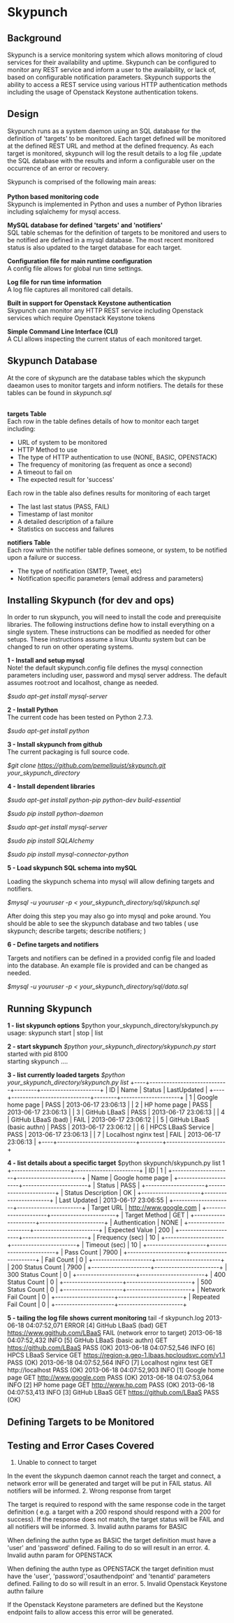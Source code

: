 Skypunch
========

Background
----------
Skypunch is a service monitoring system which allows monitoring of cloud services for their availability and uptime. Skypunch can be configured to monitor any REST service and inform a user to the availability, or lack of, based on configurable notification parameters.  Skypunch supports the ability to access a REST service using various HTTP authentication methods including the usage of Openstack Keystone authentication tokens.

Design
------
Skypunch runs as a system daemon using an SQL database for the definition of 'targets' to be monitored. Each target defined will be monitored at the defined REST URL and method at the defined frequency. As each target is monitored, skypunch will log the result details to a log file ,update the SQL database with the results and inform a configurable user on the occurrence of an error or recovery.

Skypunch is comprised of the following main areas:<br><br>
**Python based monitoring code**<br>
Skypunch is implemented in Python and uses a number of Python libraries including sqlalchemy for mysql access.<br>

**MySQL database for defined 'targets' and 'notifiers'**<br>
SQL table schemas for the definition of targets to be monitored and users to be notified are defined in a mysql database.
The most recent monitored status is also updated to the target database for each target.<br>

**Configuration file for main runtime configuration**<br>
A config file allows for global run time settings.<br>

**Log file for run time information**<br>
A log file captures all monitored call details.<br>

**Built in support for Openstack Keystone authentication**<br>
Skypunch can monitor any HTTP REST service including Openstack services which require Openstack Keystone tokens<br>

**Simple Command Line Interface (CLI)**<br>
A CLI allows inspecting the current status of each monitored target.<br>

Skypunch Database
-----------------
At the core of skypunch are the database tables which the skypunch daeamon uses to monitor targets and inform notifiers. 
The details for these tables can be found in *skypunch.sql* <br><br>

**targets Table** <br>
Each row in the table defines details of how to monitor each target including:
* URL of system to be monitored 
* HTTP Method to use
* The type of HTTP authentication to use (NONE, BASIC, OPENSTACK)
* The frequency of monitoring  (as frequent as once a second)
* A timeout to fail on 
* The expected result for 'success'
    
Each row in the table also defines results for monitoring of each target
* The last last status (PASS, FAIL)
* Timestamp of last monitor
* A detailed description of a failure
* Statistics on success and failures

**notifiers Table** <br>
Each row within the notifier table defines someone, or system, to be notified upon a failure or success.
* The type of notification (SMTP, Tweet, etc)
* Notification specific parameters (email address and parameters) 


Installing Skypunch (for dev and ops)
-------------------------------

In order to run skypunch, you will need to install the code and prerequisite libraries.
The following instructions define how to install everything on a single system. These instructions can be modified as needed for other setups. These instructions assume a linux Ubuntu system but can be changed to run on other operating systems. 

**1 - Install and setup mysql**<br>
Note! the default skypunch.config file defines the mysql connection parameters 
including user, password and mysql server address. The default assumes root:root and localhost, change as needed. <br>

*$sudo apt-get install mysql-server*
    
**2 - Install Python**<br>
The current code has been tested on Python 2.7.3.<br>
    
*$sudo apt-get install python*    

**3 - Install skypunch from github**<br>
The current packaging is full source code.<br>
    
*$git clone https://github.com/pemellquist/skypunch.git your_skypunch_directory*

**4 - Install dependent libraries**<br>
    
*$sudo apt-get install python-pip python-dev build-essential*<br>
    
*$sudo pip install python-daemon*<br>
    
*$sudo apt-get install mysql-server*<br>
    
*$sudo pip install SQLAlchemy*<br>
    
*$sudo pip install mysql-connector-python*<br>


**5 - Load skypunch SQL schema into mySQL**<br>

Loading the skypunch schema into mysql will allow defining targets and notifiers.<br>
    
*$mysql -u youruser -p < your_skypunch_directory/sql/skpunch.sql* <br>

After doing this step you may also go into mysql and poke around. You should be able to see the
skypunch database and two tables ( use skypunch; describe targets; describe notifiers; )


**6 - Define targets and notifiers**<br>

Targets and notifiers can be defined in a provided config file and loaded into the
database. An example file is provided and can be changed as needed.
    
*$mysql -u youruser -p < your_skypunch_directory/sql/data.sql*


Running Skypunch
----------------


**1 - list skypunch options**
$python your_skypunch_directory/skypunch.py<br>
usage: skypunch start | stop | list<br>

**2 - start skypunch**
*$python your_skypunch_directory/skypunch.py start*
started with pid 8100<br>
starting skypunch ....<br>

**3 - list currently loaded targets**
*$python your_skypunch_directory/skypunch.py list*
    +----+----------------------------+--------+---------------------+
    | ID | Name                       | Status | LastUpdated         |
    +----+----------------------------+--------+---------------------+
    | 1  | Google home page           | PASS   | 2013-06-17 23:06:13 |
    | 2  | HP home page               | PASS   | 2013-06-17 23:06:13 |
    | 3  | GitHub LBaaS               | PASS   | 2013-06-17 23:06:13 |
    | 4  | GitHub LBaaS (bad)         | FAIL   | 2013-06-17 23:06:12 |
    | 5  | GitHub LBaaS (basic authn) | PASS   | 2013-06-17 23:06:12 |
    | 6  | HPCS LBaaS Service         | PASS   | 2013-06-17 23:06:13 |
    | 7  | Localhost nginx test       | FAIL   | 2013-06-17 23:06:13 |
    +----+----------------------------+--------+---------------------+

**4 - list details about a specific target**
    $python skypunch/skypunch.py list 1
    +---------------------+-----------------------+
    | ID                  | 1                     |
    +---------------------+-----------------------+
    | Name                | Google home page      |
    +---------------------+-----------------------+
    | Status              | PASS                  |
    +---------------------+-----------------------+
    | Status Description  | OK                    |
    +---------------------+-----------------------+
    | Last Updated        | 2013-06-17 23:06:55   |
    +---------------------+-----------------------+
    | Target URL          | http://www.google.com |
    +---------------------+-----------------------+
    | Target Method       | GET                   |
    +---------------------+-----------------------+
    | Authentication      | NONE                  |
    +---------------------+-----------------------+
    | Expected Value      | 200                   |
    +---------------------+-----------------------+
    | Frequency (sec)     | 10                    |
    +---------------------+-----------------------+
    | Timeout (sec)       | 10                    |
    +---------------------+-----------------------+
    | Pass Count          | 7900                  |
    +---------------------+-----------------------+
    | Fail Count          | 0                     |
    +---------------------+-----------------------+
    | 200 Status Count    | 7900                  |
    +---------------------+-----------------------+
    | 300 Status Count    | 0                     |
    +---------------------+-----------------------+
    | 400 Status Count    | 0                     |
    +---------------------+-----------------------+
    | 500 Status Count    | 0                     |
    +---------------------+-----------------------+
    | Network Fail Count  | 0                     |
    +---------------------+-----------------------+
    | Repeated Fail Count | 0                     |
    +---------------------+-----------------------+
 
**5 - tailing the log file shows current monitoring**
    tail -f skypunch.log
    2013-06-18 04:07:52,071 ERROR [4] GitHub LBaaS (bad)             GET https://www.ggithub.com/LBaaS FAIL (network error to target)
    2013-06-18 04:07:52,432 INFO  [5] GitHub LBaaS (basic authn)     GET https://github.com/LBaaS PASS (OK)
    2013-06-18 04:07:52,546 INFO  [6] HPCS LBaaS Service             GET https://region-a.geo-1.lbaas.hpcloudsvc.com/v1.1 PASS (OK)
    2013-06-18 04:07:52,564 INFO  [7] Localhost nginx test           GET http://localhost PASS (OK)
    2013-06-18 04:07:52,903 INFO  [1] Google home page               GET http://www.google.com PASS (OK)
    2013-06-18 04:07:53,064 INFO  [2] HP home page                   GET http://www.hp.com PASS (OK)
    2013-06-18 04:07:53,413 INFO  [3] GitHub LBaaS                   GET https://github.com/LBaaS PASS (OK)


Defining Targets to be Monitored
--------------------------------



Testing and Error Cases Covered
--------------------------------
1. Unable to connect to target
<p>In the event the skypunch daemon cannot reach the target and connect, a network error will be generated and target will be put in FAIL status. All notifiers will be informed.
2. Wrong response from target
<p>The target is required to respond with the same response code in the target definition ( e.g. a target with a 200 respond should respond with a 200 for success). If the response does not match, the target status will be FAIL and all notifiers will be informed.
3. Invalid authn params for BASIC
<p>When defining the authn type as BASIC the target definition must have a 'user' and 'password' defined. Failing to do so will result in an error.
4. Invalid authn param for OPENSTACK
<p>When defining the authn type as OPENSTACK the target definition must have the 'user', 'password','osauthendpoint' and 'tenantid' parameters defined. Failing to do so will result in an error.   
5. Invalid Openstack Keystone authn failure
<p>If the Openstack Keystone parameters are defined but the Keystone endpoint fails to allow access this error will be generated.


